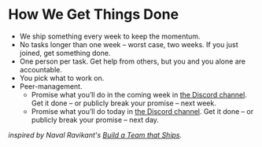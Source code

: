 # How We Get Things Done

- We ship something every week to keep the momentum.
- No tasks longer than one week – worst case, two weeks. If you just joined, get something done.
- One person per task. Get help from others, but you and you alone are accountable.
- You pick what to work on.
- Peer-management.
  - Promise what you’ll do in the coming week in [the Discord channel](https://discord.gg/QrEagSk). Get it done – or publicly break your promise – next week.
  - Promise what you’ll do today in [the Discord channel](https://discord.gg/Cvs9ucz). Get it done – or publicly break your promise – next day.

_inspired by Naval Ravikant's [Build a Team that Ships](https://nav.al/build-a-team-that-ships)._
